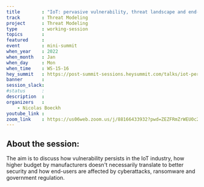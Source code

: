 ```yaml
---
title        : "IoT: pervasive vulnerability, threat landscape and end-users"
track        : Threat Modeling
project      : Threat Modeling
type         : working-session
topics       :
featured     :
event        : mini-summit
when_year    : 2022
when_month   : Jan
when_day     : Mon
when_time    : WS-15-16
hey_summit   : https://post-summit-sessions.heysummit.com/talks/iot-pervasive-vulnerability-threat-landscape-and-end-users/
banner       :
session_slack:
#status      : 
description  :
organizers   :
    - Nicolas Boeckh  
youtube_link : 
zoom_link    : https://us06web.zoom.us/j/88166433932?pwd=ZEZFRmZrWEU0c29OZ2k2MVVTdTUwUT09
---
```


## About the session:

The aim is to discuss how vulnerability persists in the IoT industry, how higher budget by manufacturers doesn't necessarily translate to better security and how end-users are affected by cyberattacks, ransomware and government regulation.
